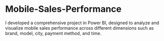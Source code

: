 # Mobile-Sales-Performance
I developed a comprehensive project in Power BI, designed to analyze and visualize mobile sales performance across different dimensions such as brand, model, city, payment method, and time.
